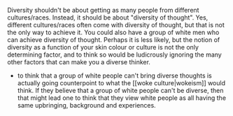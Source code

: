 
Diversity shouldn't be about getting as many people from different cultures/races. Instead, it should be about "diversity of thought". Yes, different cultures/races often come with diversity of thought, but that is not the only way to achieve it. You could also have a group of white men who can achieve diversity of thought. Perhaps it is less likely, but the notion of diversity as a function of your skin colour or culture is not the only determining factor, and to think so would be ludicrously ignoring the many other factors that can make you a diverse thinker.
- to think that a group of white people can't bring diverse thoughts is actually going counterpoint to what the [[woke culture|wokeism]] would think. If they believe that a group of white people can't be diverse, then that might lead one to think that they view white people as all having the same upbringing, background and experiences.
